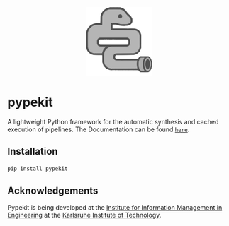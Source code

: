 <div align="center" style="margin-bottom: 0;">
<img src="https://github.com/pypekit/pypekit/blob/main/docs/assets/logo.png" width="150">
</div>

# pypekit

A lightweight Python framework for the automatic synthesis and cached execution of pipelines. The Documentation can be found [`here`](https://pypekit.readthedocs.io/).

## Installation

```bash
pip install pypekit
```

## Acknowledgements

Pypekit is being developed at the [Institute for Information Management in Engineering](https://www.imi.kit.edu/english/index.php) at the [Karlsruhe Institute of Technology](https://www.kit.edu/english/index.php). 